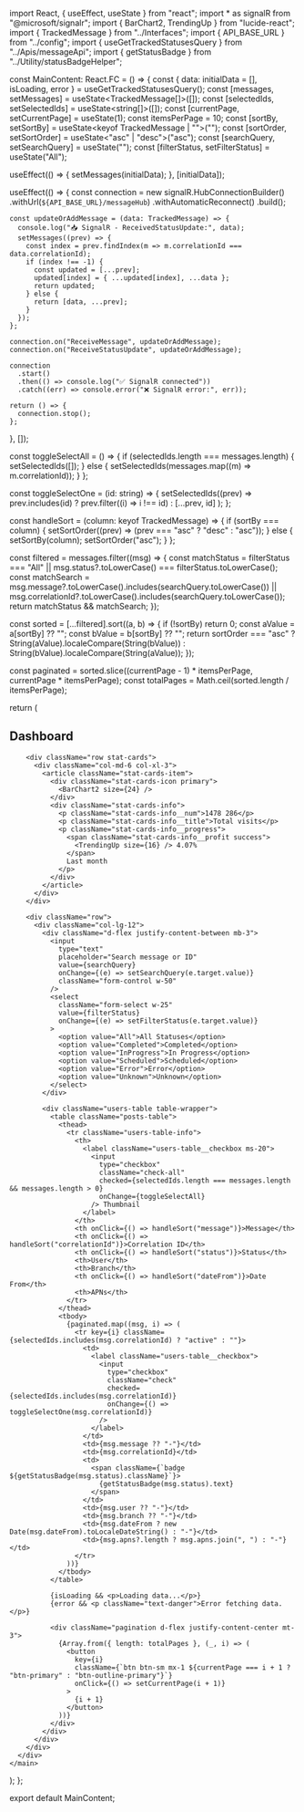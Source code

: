 import React, { useEffect, useState } from "react";
import * as signalR from "@microsoft/signalr";
import { BarChart2, TrendingUp } from "lucide-react";
import { TrackedMessage } from "../Interfaces";
import { API_BASE_URL } from "../config";
import { useGetTrackedStatusesQuery } from "../Apis/messageApi";
import { getStatusBadge } from "../Utility/statusBadgeHelper";

const MainContent: React.FC = () => {
  const { data: initialData = [], isLoading, error } = useGetTrackedStatusesQuery();
  const [messages, setMessages] = useState<TrackedMessage[]>([]);
  const [selectedIds, setSelectedIds] = useState<string[]>([]);
  const [currentPage, setCurrentPage] = useState(1);
  const itemsPerPage = 10;
  const [sortBy, setSortBy] = useState<keyof TrackedMessage | "">("");
  const [sortOrder, setSortOrder] = useState<"asc" | "desc">("asc");
  const [searchQuery, setSearchQuery] = useState("");
  const [filterStatus, setFilterStatus] = useState<string>("All");

  useEffect(() => {
    setMessages(initialData);
  }, [initialData]);

  useEffect(() => {
    const connection = new signalR.HubConnectionBuilder()
      .withUrl(`${API_BASE_URL}/messageHub`)
      .withAutomaticReconnect()
      .build();

    const updateOrAddMessage = (data: TrackedMessage) => {
      console.log("📥 SignalR - ReceivedStatusUpdate:", data);
      setMessages((prev) => {
        const index = prev.findIndex(m => m.correlationId === data.correlationId);
        if (index !== -1) {
          const updated = [...prev];
          updated[index] = { ...updated[index], ...data };
          return updated;
        } else {
          return [data, ...prev];
        }
      });
    };

    connection.on("ReceiveMessage", updateOrAddMessage);
    connection.on("ReceiveStatusUpdate", updateOrAddMessage);

    connection
      .start()
      .then(() => console.log("✅ SignalR connected"))
      .catch((err) => console.error("❌ SignalR error:", err));

    return () => {
      connection.stop();
    };
  }, []);

  const toggleSelectAll = () => {
    if (selectedIds.length === messages.length) {
      setSelectedIds([]);
    } else {
      setSelectedIds(messages.map((m) => m.correlationId));
    }
  };

  const toggleSelectOne = (id: string) => {
    setSelectedIds((prev) =>
      prev.includes(id) ? prev.filter((i) => i !== id) : [...prev, id]
    );
  };

  const handleSort = (column: keyof TrackedMessage) => {
    if (sortBy === column) {
      setSortOrder((prev) => (prev === "asc" ? "desc" : "asc"));
    } else {
      setSortBy(column);
      setSortOrder("asc");
    }
  };

  const filtered = messages.filter((msg) => {
    const matchStatus = filterStatus === "All" || msg.status?.toLowerCase() === filterStatus.toLowerCase();
    const matchSearch = msg.message?.toLowerCase().includes(searchQuery.toLowerCase()) ||
                        msg.correlationId?.toLowerCase().includes(searchQuery.toLowerCase());
    return matchStatus && matchSearch;
  });

  const sorted = [...filtered].sort((a, b) => {
    if (!sortBy) return 0;
    const aValue = a[sortBy] ?? "";
    const bValue = b[sortBy] ?? "";
    return sortOrder === "asc"
      ? String(aValue).localeCompare(String(bValue))
      : String(bValue).localeCompare(String(aValue));
  });

  const paginated = sorted.slice((currentPage - 1) * itemsPerPage, currentPage * itemsPerPage);
  const totalPages = Math.ceil(sorted.length / itemsPerPage);

  return (
    <main className="main users chart-page" id="skip-target">
      <div className="container">
        <h2 className="main-title">Dashboard</h2>

        <div className="row stat-cards">
          <div className="col-md-6 col-xl-3">
            <article className="stat-cards-item">
              <div className="stat-cards-icon primary">
                <BarChart2 size={24} />
              </div>
              <div className="stat-cards-info">
                <p className="stat-cards-info__num">1478 286</p>
                <p className="stat-cards-info__title">Total visits</p>
                <p className="stat-cards-info__progress">
                  <span className="stat-cards-info__profit success">
                    <TrendingUp size={16} /> 4.07%
                  </span>
                  Last month
                </p>
              </div>
            </article>
          </div>
        </div>

        <div className="row">
          <div className="col-lg-12">
            <div className="d-flex justify-content-between mb-3">
              <input
                type="text"
                placeholder="Search message or ID"
                value={searchQuery}
                onChange={(e) => setSearchQuery(e.target.value)}
                className="form-control w-50"
              />
              <select
                className="form-select w-25"
                value={filterStatus}
                onChange={(e) => setFilterStatus(e.target.value)}
              >
                <option value="All">All Statuses</option>
                <option value="Completed">Completed</option>
                <option value="InProgress">In Progress</option>
                <option value="Scheduled">Scheduled</option>
                <option value="Error">Error</option>
                <option value="Unknown">Unknown</option>
              </select>
            </div>

            <div className="users-table table-wrapper">
              <table className="posts-table">
                <thead>
                  <tr className="users-table-info">
                    <th>
                      <label className="users-table__checkbox ms-20">
                        <input
                          type="checkbox"
                          className="check-all"
                          checked={selectedIds.length === messages.length && messages.length > 0}
                          onChange={toggleSelectAll}
                        /> Thumbnail
                      </label>
                    </th>
                    <th onClick={() => handleSort("message")}>Message</th>
                    <th onClick={() => handleSort("correlationId")}>Correlation ID</th>
                    <th onClick={() => handleSort("status")}>Status</th>
                    <th>User</th>
                    <th>Branch</th>
                    <th onClick={() => handleSort("dateFrom")}>Date From</th>
                    <th>APNs</th>
                  </tr>
                </thead>
                <tbody>
                  {paginated.map((msg, i) => (
                    <tr key={i} className={selectedIds.includes(msg.correlationId) ? "active" : ""}>
                      <td>
                        <label className="users-table__checkbox">
                          <input
                            type="checkbox"
                            className="check"
                            checked={selectedIds.includes(msg.correlationId)}
                            onChange={() => toggleSelectOne(msg.correlationId)}
                          />
                        </label>
                      </td>
                      <td>{msg.message ?? "-"}</td>
                      <td>{msg.correlationId}</td>
                      <td>
                        <span className={`badge ${getStatusBadge(msg.status).className}`}>
                          {getStatusBadge(msg.status).text}
                        </span>
                      </td>
                      <td>{msg.user ?? "-"}</td>
                      <td>{msg.branch ?? "-"}</td>
                      <td>{msg.dateFrom ? new Date(msg.dateFrom).toLocaleDateString() : "-"}</td>
                      <td>{msg.apns?.length ? msg.apns.join(", ") : "-"}</td>
                    </tr>
                  ))}
                </tbody>
              </table>

              {isLoading && <p>Loading data...</p>}
              {error && <p className="text-danger">Error fetching data.</p>}

              <div className="pagination d-flex justify-content-center mt-3">
                {Array.from({ length: totalPages }, (_, i) => (
                  <button
                    key={i}
                    className={`btn btn-sm mx-1 ${currentPage === i + 1 ? "btn-primary" : "btn-outline-primary"}`}
                    onClick={() => setCurrentPage(i + 1)}
                  >
                    {i + 1}
                  </button>
                ))}
              </div>
            </div>
          </div>
        </div>
      </div>
    </main>
  );
};

export default MainContent;
